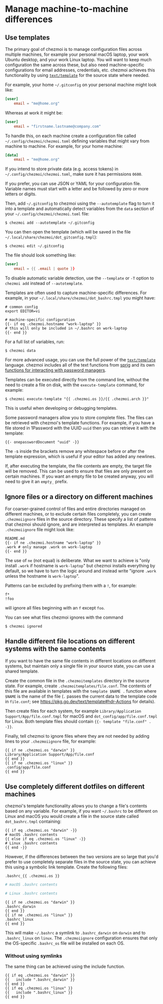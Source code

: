 # Manage machine-to-machine differences

## Use templates

The primary goal of chezmoi is to manage configuration files across multiple
machines, for example your personal macOS laptop, your work Ubuntu desktop, and
your work Linux laptop. You will want to keep much configuration the same
across these, but also need machine-specific configurations for email
addresses, credentials, etc. chezmoi achieves this functionality by using
[`text/template`](https://pkg.go.dev/text/template) for the source state where
needed.

For example, your home `~/.gitconfig` on your personal machine might look like:

```toml title="~/.gitconfig"
[user]
    email = "me@home.org"
```

Whereas at work it might be:

```toml title="~/.gitconfig"
[user]
    email = "firstname.lastname@company.com"
```

To handle this, on each machine create a configuration file called
`~/.config/chezmoi/chezmoi.toml` defining variables that might vary from
machine to machine. For example, for your home machine:

```toml title="~/.config/chezmoi/chezmoi.toml"
[data]
    email = "me@home.org"
```

If you intend to store private data (e.g. access tokens) in
`~/.config/chezmoi/chezmoi.toml`, make sure it has permissions `0600`.

If you prefer, you can use JSON or YAML for your configuration file. Variable
names must start with a letter and be followed by zero or more letters or
digits.

Then, add `~/.gitconfig` to chezmoi using the `--autotemplate` flag to turn it
into a template and automatically detect variables from the `data` section of
your `~/.config/chezmoi/chezmoi.toml` file:

```console
$ chezmoi add --autotemplate ~/.gitconfig
```

You can then open the template (which will be saved in the file
`~/.local/share/chezmoi/dot_gitconfig.tmpl`):

```console
$ chezmoi edit ~/.gitconfig
```

The file should look something like:

```toml title="~/.local/share/chezmoi/dot_gitconfig.tmpl"
[user]
    email = {{ .email | quote }}
```

To disable automatic variable detection, use the `--template` or `-T` option to
`chezmoi add` instead of `--autotemplate`.

Templates are often used to capture machine-specific differences. For example,
in your `~/.local/share/chezmoi/dot_bashrc.tmpl` you might have:

``` title="~/.local/share/chezmoi/dot_bashrc.tmpl"
# common config
export EDITOR=vi

# machine-specific configuration
{{- if eq .chezmoi.hostname "work-laptop" }}
# this will only be included in ~/.bashrc on work-laptop
{{- end }}
```

For a full list of variables, run:

```console
$ chezmoi data
```

For more advanced usage, you can use the full power of the
[`text/template`](https://pkg.go.dev/text/template) language. chezmoi includes
all of the text functions from [sprig](http://masterminds.github.io/sprig/) and
its own [functions for interacting with password
managers](/reference/templates/functions/).

Templates can be executed directly from the command line, without the need to
create a file on disk, with the `execute-template` command, for example:

```console
$ chezmoi execute-template "{{ .chezmoi.os }}/{{ .chezmoi.arch }}"
```

This is useful when developing or debugging templates.

Some password managers allow you to store complete files. The files can be
retrieved with chezmoi's template functions. For example, if you have a file
stored in 1Password with the UUID `uuid` then you can retrieve it with the
template:

```
{{- onepasswordDocument "uuid" -}}
```

The `-`s inside the brackets remove any whitespace before or after the template
expression, which is useful if your editor has added any newlines.

If, after executing the template, the file contents are empty, the target file
will be removed. This can be used to ensure that files are only present on
certain machines. If you want an empty file to be created anyway, you will need
to give it an `empty_` prefix.

## Ignore files or a directory on different machines

For coarser-grained control of files and entire directories managed on
different machines, or to exclude certain files completely, you can create
`.chezmoiignore` files in the source directory. These specify a list of
patterns that chezmoi should ignore, and are interpreted as templates. An
example `.chezmoiignore` file might look like:

``` title="~/.local/share/chezmoi/.chezmoiignore"
README.md
{{- if ne .chezmoi.hostname "work-laptop" }}
.work # only manage .work on work-laptop
{{- end }}
```

The use of `ne` (not equal) is deliberate. What we want to achieve is "only
install `.work` if hostname is `work-laptop`" but chezmoi installs everything
by default, so we have to turn the logic around and instead write "ignore
`.work` unless the hostname is `work-laptop`".

Patterns can be excluded by prefixing them with a `!`, for example:

``` title="~/.local/share/chezmoi/.chezmoiignore"
f*
!foo
```

will ignore all files beginning with an `f` except `foo`.

You can see what files chezmoi ignores with the command

```console
$ chezmoi ignored
```

## Handle different file locations on different systems with the same contents

If you want to have the same file contents in different locations on different
systems, but maintain only a single file in your source state, you can use a
shared template.

Create the common file in the `.chezmoitemplates` directory in the source
state. For example, create `.chezmoitemplates/file.conf`. The contents of this
file are available in templates with the `template $NAME .` function where
`$NAME` is the name of the file (`.` passes the current data to the template
code in `file.conf`; see https://pkg.go.dev/text/template#hdr-Actions for
details).

Then create files for each system, for example `Library/Application
Support/App/file.conf.tmpl` for macOS and `dot_config/app/file.conf.tmpl` for
Linux. Both template files should contain `{{- template "file.conf" . -}}`.

Finally, tell chezmoi to ignore files where they are not needed by adding lines
to your `.chezmoiignore` file, for example:

``` title="~/.local/share/chezmoi/.chezmoiignore"
{{ if ne .chezmoi.os "darwin" }}
Library/Application Support/App/file.conf
{{ end }}
{{ if ne .chezmoi.os "linux" }}
.config/app/file.conf
{{ end }}
```

## Use completely different dotfiles on different machines

chezmoi's template functionality allows you to change a file's contents based
on any variable. For example, if you want `~/.bashrc` to be different on Linux
and macOS you would create a file in the source state called `dot_bashrc.tmpl`
containing:

``` title="~/.local/share/chezmoi/dot_bashrc.tmpl"
{{ if eq .chezmoi.os "darwin" -}}
# macOS .bashrc contents
{{ else if eq .chezmoi.os "linux" -}}
# Linux .bashrc contents
{{ end -}}
```

However, if the differences between the two versions are so large that you'd
prefer to use completely separate files in the source state, you can achieve
this using a symbolic link template. Create the following files:

``` title="~/.local/share/chezmoi/symlink_dot_bashrc.tmpl"
.bashrc_{{ .chezmoi.os }}
```

```bash title="~/.local/share/chezmoi/dot_bashrc_darwin"
# macOS .bashrc contents
```

```bash title="~/.local/share/chezmoi/dot_bashrc_linux"
# Linux .bashrc contents
```

``` title="~/.local/share/chezmoi/.chezmoiignore"
{{ if ne .chezmoi.os "darwin" }}
.bashrc_darwin
{{ end }}
{{ if ne .chezmoi.os "linux" }}
.bashrc_linux
{{ end }}
```

This will make `~/.bashrc` a symlink to `.bashrc_darwin` on `darwin` and to
`.bashrc_linux` on `linux`. The `.chezmoiignore` configuration ensures that
only the OS-specific `.bashrc_os` file will be installed on each OS.

### Without using symlinks

The same thing can be achieved using the include function.

``` title="~/.local/share/chezmoi/dot_bashrc.tmpl"
{{ if eq .chezmoi.os "darwin" }}
{{   include ".bashrc_darwin" }}
{{ end }}
{{ if eq .chezmoi.os "linux" }}
{{   include ".bashrc_linux" }}
{{ end }}
```

